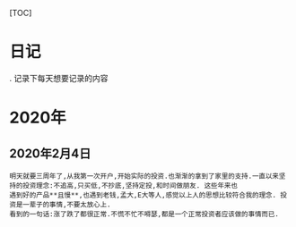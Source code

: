 [TOC]
# 日记
. 记录下每天想要记录的内容
# 2020年
## 2020年2月4日
```properties
明天就要三周年了,从我第一次开户,开始实际的投资.也渐渐的拿到了家里的支持.一直以来坚持的投资理念:不追高,只买低,不抄底,坚持定投,和时间做朋友. 这些年来也
遇到好的产品**且慢**,也遇到老钱,孟大,E大等人,感觉以上人的思想比较符合我的理念. 投资是一辈子的事情,不要太放心上.
看到的一句话:涨了跌了都很正常.不慌不忙不嘚瑟,都是一个正常投资者应该做的事情而已.
```
